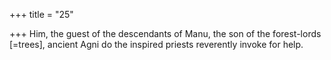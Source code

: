 +++
title = "25"

+++
Him, the guest of the descendants of Manu, the son of the forest-lords  [=trees],
ancient Agni do the inspired priests reverently invoke for help.
